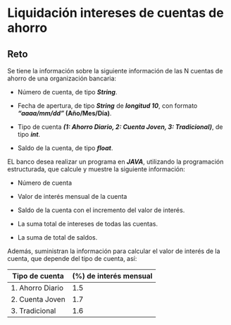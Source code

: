 
# Liquidación intereses de cuentas de ahorro

## Reto

Se tiene la información sobre la siguiente información de las N cuentas de ahorro de una organización bancaria:

* Número de cuenta, de tipo **_String_**.

* Fecha de apertura, de tipo **_String_** de **_longitud 10_**, con formato **_“aaaa/mm/dd”_ (Año/Mes/Día)**.

* Tipo de cuenta **_(1: Ahorro Diario, 2: Cuenta Joven, 3: Tradicional)_**, de tipo **_int_**.

* Saldo de la cuenta, de tipo **_float_**.

EL banco desea realizar un programa en **_JAVA_**, utilizando la programación estructurada, que calcule y muestre la siguiente información:

* Número de cuenta

* Valor de interés mensual de la cuenta

* Saldo de la cuenta con el incremento del valor de interés.

* La suma total de intereses de todas las cuentas.

* La suma de total de saldos.

Además, suministran la información para calcular el valor de interés de la cuenta, que depende del tipo de cuenta, así:

| Tipo de cuenta   | (%) de interés mensual|
| ---|---|
| 1. Ahorro Diario | 1.5 |
| 2. Cuenta Joven  | 1.7 |
| 3. Tradicional   | 1.6 |
